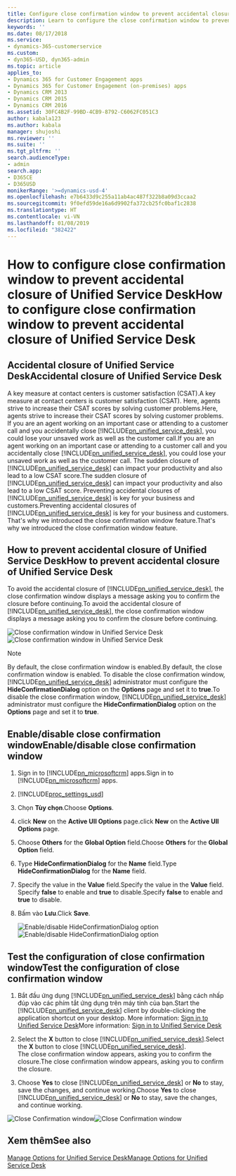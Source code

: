 ```yaml
---
title: Configure close confirmation window to prevent accidental closure of Unified Service Desk | MicrosoftDocs
description: Learn to configure the close confirmation window to prevent the accidental closure of Unified Service Desk.
keywords: ''
ms.date: 08/17/2018
ms.service:
- dynamics-365-customerservice
ms.custom:
- dyn365-USD, dyn365-admin
ms.topic: article
applies_to:
- Dynamics 365 for Customer Engagement apps
- Dynamics 365 for Customer Engagement (on-premises) apps
- Dynamics CRM 2013
- Dynamics CRM 2015
- Dynamics CRM 2016
ms.assetid: 30FC4B2F-99BD-4CB9-8792-C6062FC051C3
author: kabala123
ms.author: kabala
manager: shujoshi
ms.reviewer: ''
ms.suite: ''
ms.tgt_pltfrm: ''
search.audienceType:
- admin
search.app:
- D365CE
- D365USD
monikerRange: '>=dynamics-usd-4'
ms.openlocfilehash: e7b6433d9c255a11ab4ac487f322b8a09d3ccaa2
ms.sourcegitcommit: 9f0efd59de16a6d9902fa372cb25fc0baf1c2838
ms.translationtype: HT
ms.contentlocale: vi-VN
ms.lasthandoff: 01/08/2019
ms.locfileid: "382422"
---
```

# <a name="how-to-configure-close-confirmation-window-to-prevent-accidental-closure-of-unified-service-desk"></a><span data-ttu-id="1b022-103">How to configure close confirmation window to prevent accidental closure of Unified Service Desk</span><span class="sxs-lookup"><span data-stu-id="1b022-103">How to configure close confirmation window to prevent accidental closure of Unified Service Desk</span></span>

## <a name="accidental-closure-of-unified-service-desk"></a><span data-ttu-id="1b022-104">Accidental closure of Unified Service Desk</span><span class="sxs-lookup"><span data-stu-id="1b022-104">Accidental closure of Unified Service Desk</span></span>

<span data-ttu-id="1b022-105">A key measure at contact centers is customer satisfaction (CSAT).</span><span class="sxs-lookup"><span data-stu-id="1b022-105">A key measure at contact centers is customer satisfaction (CSAT).</span></span> <span data-ttu-id="1b022-106">Here, agents strive to increase their CSAT scores by solving customer problems.</span><span class="sxs-lookup"><span data-stu-id="1b022-106">Here, agents strive to increase their CSAT scores by solving customer problems.</span></span> <span data-ttu-id="1b022-107">If you are an agent working on an important case or attending to a customer call and you accidentally close [!INCLUDE[pn_unified_service_desk](../../includes/pn-unified-service-desk.md)], you could lose your unsaved work as well as the customer call.</span><span class="sxs-lookup"><span data-stu-id="1b022-107">If you are an agent working on an important case or attending to a customer call and you accidentally close [!INCLUDE[pn_unified_service_desk](../../includes/pn-unified-service-desk.md)], you could lose your unsaved work as well as the customer call.</span></span> <span data-ttu-id="1b022-108">The sudden closure of [!INCLUDE[pn_unified_service_desk](../../includes/pn-unified-service-desk.md)] can impact your productivity and also lead to a low CSAT score.</span><span class="sxs-lookup"><span data-stu-id="1b022-108">The sudden closure of [!INCLUDE[pn_unified_service_desk](../../includes/pn-unified-service-desk.md)] can impact your productivity and also lead to a low CSAT score.</span></span> <span data-ttu-id="1b022-109">Preventing accidental closures of [!INCLUDE[pn_unified_service_desk](../../includes/pn-unified-service-desk.md)] is key for your business and customers.</span><span class="sxs-lookup"><span data-stu-id="1b022-109">Preventing accidental closures of [!INCLUDE[pn_unified_service_desk](../../includes/pn-unified-service-desk.md)] is key for your business and customers.</span></span> <span data-ttu-id="1b022-110">That's why we introduced the close confirmation window feature.</span><span class="sxs-lookup"><span data-stu-id="1b022-110">That's why we introduced the close confirmation window feature.</span></span> 

## <a name="how-to-prevent-accidental-closure-of-unified-service-desk"></a><span data-ttu-id="1b022-111">How to prevent accidental closure of Unified Service Desk</span><span class="sxs-lookup"><span data-stu-id="1b022-111">How to prevent accidental closure of Unified Service Desk</span></span>

<span data-ttu-id="1b022-112">To avoid the accidental closure of [!INCLUDE[pn_unified_service_desk](../../includes/pn-unified-service-desk.md)], the close confirmation window displays a message asking you to confirm the closure before continuing.</span><span class="sxs-lookup"><span data-stu-id="1b022-112">To avoid the accidental closure of [!INCLUDE[pn_unified_service_desk](../../includes/pn-unified-service-desk.md)], the close confirmation window displays a message asking you to confirm the closure before continuing.</span></span>  
  
  <span data-ttu-id="1b022-113">![Close confirmation window in Unified Service Desk](../../unified-service-desk/media/usd-close-confirm-window.PNG "Close confirmation window in Unified Service Desk")</span><span class="sxs-lookup"><span data-stu-id="1b022-113">![Close confirmation window in Unified Service Desk](../../unified-service-desk/media/usd-close-confirm-window.PNG "Close confirmation window in Unified Service Desk")</span></span>

> [!NOTE]
> <span data-ttu-id="1b022-114">By default, the close confirmation window is enabled.</span><span class="sxs-lookup"><span data-stu-id="1b022-114">By default, the close confirmation window is enabled.</span></span> <span data-ttu-id="1b022-115">To disable the close confirmation window, [!INCLUDE[pn_unified_service_desk](../../includes/pn-unified-service-desk.md)] administrator must configure the **HideConfirmationDialog** option on the **Options** page and set it to **true**.</span><span class="sxs-lookup"><span data-stu-id="1b022-115">To disable the close confirmation window, [!INCLUDE[pn_unified_service_desk](../../includes/pn-unified-service-desk.md)] administrator must configure the **HideConfirmationDialog** option on the **Options** page and set it to **true**.</span></span>

## <a name="enabledisable-close-confirmation-window"></a><span data-ttu-id="1b022-116">Enable/disable close confirmation window</span><span class="sxs-lookup"><span data-stu-id="1b022-116">Enable/disable close confirmation window</span></span>

1. <span data-ttu-id="1b022-117">Sign in to [!INCLUDE[pn_microsoftcrm](../../includes/pn-microsoftcrm.md)] apps.</span><span class="sxs-lookup"><span data-stu-id="1b022-117">Sign in to [!INCLUDE[pn_microsoftcrm](../../includes/pn-microsoftcrm.md)] apps.</span></span>

2. [!INCLUDE[proc_settings_usd](../../includes/proc-settings-usd.md)]

3. <span data-ttu-id="1b022-118">Chọn **Tùy chọn**.</span><span class="sxs-lookup"><span data-stu-id="1b022-118">Choose **Options**.</span></span>  

4. <span data-ttu-id="1b022-119">click **New** on the **Active UII Options** page.</span><span class="sxs-lookup"><span data-stu-id="1b022-119">click **New** on the **Active UII Options** page.</span></span>

5. <span data-ttu-id="1b022-120">Choose **Others** for the **Global Option** field.</span><span class="sxs-lookup"><span data-stu-id="1b022-120">Choose **Others** for the **Global Option** field.</span></span>

6. <span data-ttu-id="1b022-121">Type **HideConfirmationDialog** for the **Name** field.</span><span class="sxs-lookup"><span data-stu-id="1b022-121">Type **HideConfirmationDialog** for the **Name** field.</span></span>

7. <span data-ttu-id="1b022-122">Specify the value in the **Value** field.</span><span class="sxs-lookup"><span data-stu-id="1b022-122">Specify the value in the **Value** field.</span></span> <span data-ttu-id="1b022-123">Specify **false** to enable and **true** to disable.</span><span class="sxs-lookup"><span data-stu-id="1b022-123">Specify **false** to enable and **true** to disable.</span></span>

8. <span data-ttu-id="1b022-124">Bấm vào **Lưu**.</span><span class="sxs-lookup"><span data-stu-id="1b022-124">Click **Save**.</span></span>

   <span data-ttu-id="1b022-125">![Enable/disable HideConfirmationDialog option](../../unified-service-desk/media/crm-usd-hideconfirmationdialog-option.PNG "Enable/disable HideConfirmationDialog option")</span><span class="sxs-lookup"><span data-stu-id="1b022-125">![Enable/disable HideConfirmationDialog option](../../unified-service-desk/media/crm-usd-hideconfirmationdialog-option.PNG "Enable/disable HideConfirmationDialog option")</span></span>

## <a name="test-the-configuration-of-close-confirmation-window"></a><span data-ttu-id="1b022-126">Test the configuration of close confirmation window</span><span class="sxs-lookup"><span data-stu-id="1b022-126">Test the configuration of close confirmation window</span></span>

1. <span data-ttu-id="1b022-127">Bắt đầu ứng dụng [!INCLUDE[pn_unified_service_desk](../../includes/pn-unified-service-desk.md)] bằng cách nhấp đúp vào các phím tắt ứng dụng trên máy tính của bạn.</span><span class="sxs-lookup"><span data-stu-id="1b022-127">Start the [!INCLUDE[pn_unified_service_desk](../../includes/pn-unified-service-desk.md)] client by double-clicking the application shortcut on your desktop.</span></span> <span data-ttu-id="1b022-128">More information: [Sign in to Unified Service Desk](../admin/connect-dynamics-365-instance-using-unified-service-desk-client.md#sign-in-to-unified-service-desk)</span><span class="sxs-lookup"><span data-stu-id="1b022-128">More information: [Sign in to Unified Service Desk](../admin/connect-dynamics-365-instance-using-unified-service-desk-client.md#sign-in-to-unified-service-desk)</span></span>

2. <span data-ttu-id="1b022-129">Select the **X** button to close [!INCLUDE[pn_unified_service_desk](../../includes/pn-unified-service-desk.md)].</span><span class="sxs-lookup"><span data-stu-id="1b022-129">Select the **X** button to close [!INCLUDE[pn_unified_service_desk](../../includes/pn-unified-service-desk.md)].</span></span>
</br><span data-ttu-id="1b022-130">The close confirmation window appears, asking you to confirm the closure.</span><span class="sxs-lookup"><span data-stu-id="1b022-130">The close confirmation window appears, asking you to confirm the closure.</span></span>

3. <span data-ttu-id="1b022-131">Choose **Yes** to close [!INCLUDE[pn_unified_service_desk](../../includes/pn-unified-service-desk.md)] or **No** to stay, save the changes, and continue working.</span><span class="sxs-lookup"><span data-stu-id="1b022-131">Choose **Yes** to close [!INCLUDE[pn_unified_service_desk](../../includes/pn-unified-service-desk.md)] or **No** to stay, save the changes, and continue working.</span></span>

<span data-ttu-id="1b022-132">![Close Confirmation window](../../unified-service-desk/media/usd-test-close-window.PNG "Close Confirmation window")</span><span class="sxs-lookup"><span data-stu-id="1b022-132">![Close Confirmation window](../../unified-service-desk/media/usd-test-close-window.PNG "Close Confirmation window")</span></span>

## <a name="see-also"></a><span data-ttu-id="1b022-133">Xem thêm</span><span class="sxs-lookup"><span data-stu-id="1b022-133">See also</span></span>

[<span data-ttu-id="1b022-134">Manage Options for Unified Service Desk</span><span class="sxs-lookup"><span data-stu-id="1b022-134">Manage Options for Unified Service Desk</span></span>](../../unified-service-desk/admin/manage-options-unified-service-desk.md) 
